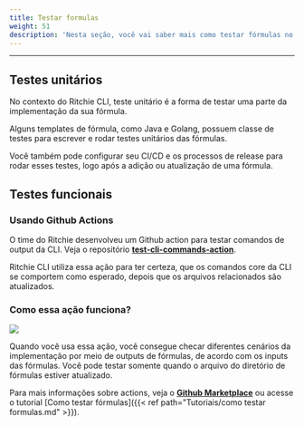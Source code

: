 ```yaml
---
title: Testar formulas 
weight: 51
description: 'Nesta seção, você vai saber mais como testar fórmulas no Ritchie.'
---
```


---

## **Testes unitários** 

No contexto do Ritchie CLI, teste unitário é a forma de testar uma parte da implementação da sua fórmula. 

Alguns templates de fórmula, como Java e Golang, possuem classe de testes para escrever e rodar testes unitários das fórmulas. 

Você também pode configurar seu CI/CD e os processos de release para rodar esses testes, logo após a adição ou atualização de uma fórmula.


## **Testes funcionais**

### **Usando Github Actions**
O time do Ritchie desenvolveu um Github action para testar comandos de output da CLI. Veja o repositório [**test-cli-commands-action**](https://github.com/GuillaumeFalourd/test-cli-commands-action).

Ritchie CLI utiliza essa ação para ter certeza, que os comandos core da CLI se comportem como esperado, depois que os arquivos relacionados são atualizados. 

### **Como essa ação funciona?**

![](/shared/githubactions.PNG)

Quando você usa essa ação, você consegue checar diferentes cenários da implementação por meio de outputs de fórmulas, de acordo com os inputs das fórmulas. Você pode testar somente quando o arquivo do diretório de fórmulas estiver atualizado. 

Para mais informações sobre actions, veja o [**Github Marketplace**](https://github.com/marketplace/actions/test-cli-commands-action) ou acesse o tutorial [Como testar fórmulas]({{< ref path="Tutoriais/como testar formulas.md" >}}).   
